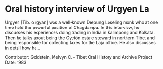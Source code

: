 # Oral history interview of Urgyen La


Urgyen [Tib. o rgyan] was a well-known Drepung Loseling monk who at one time held the powerful position of Chagdampa. In this interview, he discusses his experiences doing trading in India in Kalimpong and Kolkata. Then he talks about being the Gyetön estate steward in northern Tibet and being responsible for collecting taxes for the Laja office. He also discusses in detail how he...


Contributor:
                        Goldstein, Melvyn C. - Tibet Oral History and Archive Project  
Date:
1983  
